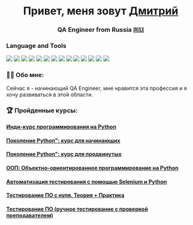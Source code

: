 <h1 align="center">Привет, меня зовут <a href="https://kirov-kaluga.hh.ru/resume/3dc59867ff0b89391e0039ed1f316f57687656" target="_blank">Дмитрий</a></h1>
<h3 align="center">QA Engineer from Russia 🇷🇺</h3>


### Language and Tools
<img src="https://img.shields.io/badge/Jira-090909?style=for-the-badge&logo=Jira&logoColor=136be1"/> <img src="https://img.shields.io/badge/Postman-090909?style=for-the-badge&logo=Postman&logoColor=f76935"/> 
<img src="https://img.shields.io/badge/Swagger-090909?style=for-the-badge&logo=Swagger&logoColor=7ede2b"/> <img src="https://img.shields.io/badge/Github-090909?style=for-the-badge&logo=Github&logoColor=8cc4d7"/> 
<img src="https://img.shields.io/badge/HTML5-090909?style=for-the-badge&logo=HTML5"/> 
<img src="https://img.shields.io/badge/css3-090909?style=for-the-badge&logo=css3&logoColor=#1572B6"/> 
<img src="https://img.shields.io/badge/MySQL-090909?style=for-the-badge&logo=MySQL&logoColor=00618a"/>
<img src="https://img.shields.io/badge/DevTools-090909?style=for-the-badge&logo=googlechrome&logoColor=66459B"/>
<img src="https://img.shields.io/badge/Charles-090909?style=for-the-badge&logo=Charles"/>
<img src="https://img.shields.io/badge/Git-090909?style=for-the-badge&logo=Git"/>
<img src="https://img.shields.io/badge/PYTHON-090909?style=for-the-badge&logo=python"/>
<img src="https://img.shields.io/badge/selenium-090909?style=for-the-badge&logo=selenium"/>
<img src="https://img.shields.io/badge/pytest-090909?style=for-the-badge&logo=pytest"/>
<img src="https://img.shields.io/badge/pycharm-090909?style=for-the-badge&logo=pycharm"/>

### 👨‍💻 Обо мне: 
Сейчас я - начинающий QA Engineer, мне нравится эта профессия и я хочу развиваться в этой области.

### 🏆 Пройденные курсы:
<h4 align="left"> <a href="https://github.com/totSamiy73/totSamiy73/blob/main/assets/stepik-certificate-63085-96678e3.pdf" target="_blank">Инди-курс программирования на Python</a></h4>
<h4 align="left"> <a href="https://github.com/totSamiy73/totSamiy73/blob/main/assets/stepik-certificate-58852-46be6be.pdf" target="_blank">Поколение Python": курс для начинающих</a></h4>
<h4 align="left"> <a href="https://github.com/totSamiy73/totSamiy73/blob/main/assets/stepik-certificate-68343-3854e17.pdf" target="_blank">Поколение Python": курс для продвинутых</a></h4>
<h4 align="left"> <a href="https://github.com/totSamiy73/totSamiy73/blob/main/assets/stepik-certificate-114354-d554dd9.pdf" target="_blank">ООП: Объектно-ориентированное программирование на Python</a></h4>
<h4 align="left"> <a href="https://github.com/totSamiy73/totSamiy73/blob/main/assets/stepik-certificate-575-86e0dfd.pdf" target="_blank">Автоматизация тестирования с помощью Selenium и Python</a></h4>
<h4 align="left"> <a href="https://github.com/totSamiy73/totSamiy73/blob/main/assets/stepik-certificate-171826-53d3627.pdf" target="_blank">Тестирование ПО с нуля. Теория + Практика</a></h4>
<h4 align="left"> <a href="https://github.com/totSamiy73/totSamiy73/blob/main/assets/stepik-certificate-179137-50e59b4.pdf" target="_blank">Тестирование ПО (ручное тестирование с проверкой преподавателем)</a></h4>




